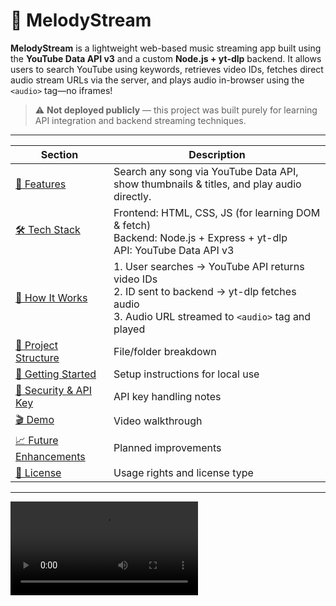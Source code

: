 # 🎵 MelodyStream

**MelodyStream** is a lightweight web-based music streaming app built using the **YouTube Data API v3** and a custom **Node.js + yt-dlp** backend. It allows users to search YouTube using keywords, retrieves video IDs, fetches direct audio stream URLs via the server, and plays audio in-browser using the `<audio>` tag—no iframes!

> ⚠️ **Not deployed publicly** — this project was built purely for learning API integration and backend streaming techniques.

---
| Section                                        | Description                                                                                  |
| --------------------------------------------- | -------------------------------------------------------------------------------------------- |
| [🎯 Features](#features)                      | Search any song via YouTube Data API, show thumbnails & titles, and play audio directly.     |
| [🛠️ Tech Stack](#tech-stack)                 | Frontend: HTML, CSS, JS (for learning DOM & fetch)<br>Backend: Node.js + Express + yt-dlp<br>API: YouTube Data API v3 |
| [🧭 How It Works](#how-it-works)              | 1. User searches → YouTube API returns video IDs<br>2. ID sent to backend → yt-dlp fetches audio<br>3. Audio URL streamed to `<audio>` tag and played |
| [📁 Project Structure](#project-structure)    | File/folder breakdown                                                                        |
| [🚀 Getting Started](#getting-started)        | Setup instructions for local use                                                             |
| [🔐 Security & API Key](#security--api-key)   | API key handling notes                                                                       |
| [🎬 Demo](#demo)                              | Video walkthrough                                                                            |
| [📈 Future Enhancements](#future-enhancements)| Planned improvements                                                                         |
| [📄 License](#license)                        | Usage rights and license type                                                                |

---
![Demo Video](https://user-images.githubusercontent.com/your-upload-path.mp4)





